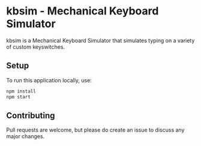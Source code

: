 # kbsim - Mechanical Keyboard Simulator

kbsim is a Mechanical Keyboard Simulator that simulates typing on a variety of custom keyswitches.

## Setup
To run this application locally, use:

```bash
npm install
npm start
```

## Contributing
Pull requests are welcome, but please do create an issue to discuss any major changes.
